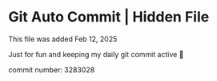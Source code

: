 # Git Auto Commit | Hidden File

This file was added Feb 12, 2025

Just for fun and keeping my daily git commit active 🤪

commit number: 3283028
